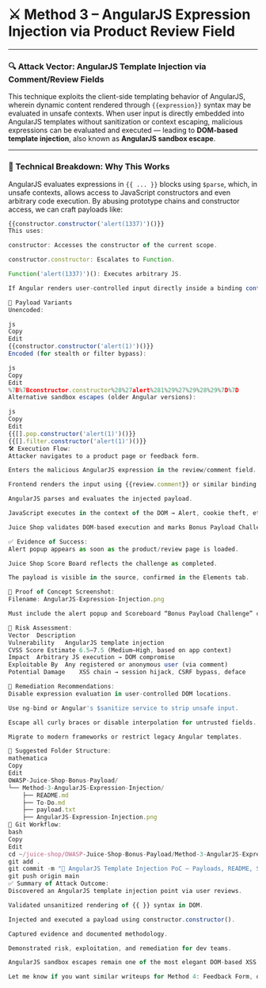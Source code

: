 # ⚔️ Method 3 – AngularJS Expression Injection via Product Review Field

---

### 🔍 Attack Vector: AngularJS Template Injection via Comment/Review Fields

This technique exploits the client-side templating behavior of AngularJS, wherein dynamic content rendered through `{{expression}}` syntax may be evaluated in unsafe contexts. When user input is directly embedded into AngularJS templates without sanitization or context escaping, malicious expressions can be evaluated and executed — leading to **DOM-based template injection**, also known as **AngularJS sandbox escape**.

---

### 🧠 Technical Breakdown: Why This Works

AngularJS evaluates expressions in `{{ ... }}` blocks using `$parse`, which, in unsafe contexts, allows access to JavaScript constructors and even arbitrary code execution. By abusing prototype chains and constructor access, we can craft payloads like:

```js
{{constructor.constructor('alert(1337)')()}}
This uses:

constructor: Accesses the constructor of the current scope.

constructor.constructor: Escalates to Function.

Function('alert(1337)')(): Executes arbitrary JS.

If Angular renders user-controlled input directly inside a binding context (e.g., product review or admin dashboard), this payload will be executed in the browser.

🔬 Payload Variants
Unencoded:

js
Copy
Edit
{{constructor.constructor('alert(1)')()}}
Encoded (for stealth or filter bypass):

js
Copy
Edit
%7B%7Bconstructor.constructor%28%27alert%281%29%27%29%28%29%7D%7D
Alternative sandbox escapes (older Angular versions):

js
Copy
Edit
{{[].pop.constructor('alert(1)')()}}
{{[].filter.constructor('alert(1)')()}}
🛠️ Execution Flow:
Attacker navigates to a product page or feedback form.

Enters the malicious AngularJS expression in the review/comment field.

Frontend renders the input using {{review.comment}} or similar binding.

AngularJS parses and evaluates the injected payload.

JavaScript executes in the context of the DOM → Alert, cookie theft, etc.

Juice Shop validates DOM-based execution and marks Bonus Payload Challenge as solved.

✅ Evidence of Success:
Alert popup appears as soon as the product/review page is loaded.

Juice Shop Score Board reflects the challenge as completed.

The payload is visible in the source, confirmed in the Elements tab.

📸 Proof of Concept Screenshot:
Filename: AngularJS-Expression-Injection.png

Must include the alert popup and Scoreboard “Bonus Payload Challenge” check.

🧠 Risk Assessment:
Vector	Description
Vulnerability	AngularJS template injection
CVSS Score Estimate	6.5–7.5 (Medium–High, based on app context)
Impact	Arbitrary JS execution → DOM compromise
Exploitable By	Any registered or anonymous user (via comment)
Potential Damage	XSS chain → session hijack, CSRF bypass, deface

🔐 Remediation Recommendations:
Disable expression evaluation in user-controlled DOM locations.

Use ng-bind or Angular's $sanitize service to strip unsafe input.

Escape all curly braces or disable interpolation for untrusted fields.

Migrate to modern frameworks or restrict legacy Angular templates.

📁 Suggested Folder Structure:
mathematica
Copy
Edit
OWASP-Juice-Shop-Bonus-Payload/
└── Method-3-AngularJS-Expression-Injection/
    ├── README.md
    ├── To-Do.md
    ├── payload.txt
    ├── AngularJS-Expression-Injection.png
🧾 Git Workflow:
bash
Copy
Edit
cd ~/juice-shop/OWASP-Juice-Shop-Bonus-Payload/Method-3-AngularJS-Expression-Injection
git add .
git commit -m "🚨 AngularJS Template Injection PoC – Payloads, README, Screenshot"
git push origin main
✅ Summary of Attack Outcome:
Discovered an AngularJS template injection point via user reviews.

Validated unsanitized rendering of {{ }} syntax in DOM.

Injected and executed a payload using constructor.constructor().

Captured evidence and documented methodology.

Demonstrated risk, exploitation, and remediation for dev teams.

AngularJS sandbox escapes remain one of the most elegant DOM-based XSS vectors — especially in legacy SPAs. Exploiting unsafe bindings is a silent killer.

Let me know if you want similar writeups for Method 4: Feedback Form, or to start a GitHub project board to track these vulnerabilities.


